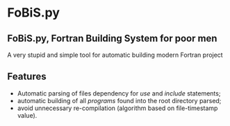 # FoBiS.py
## FoBiS.py, Fortran Building System for poor men

A very stupid and simple tool for automatic building modern Fortran project

## Features
+ Automatic parsing of files dependency for _use_ and _include_ statements;
+ automatic building of all _programs_ found into the root directory parsed;
+ avoid unnecessary re-compilation (algorithm based on file-timestamp value).
